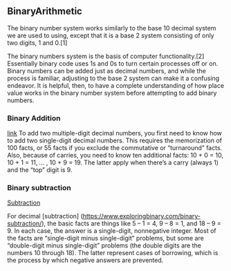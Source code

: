 ## BinaryArithmetic


The binary number system works similarly to the base 10 decimal system we are used to using, except that it is a base 2 system consisting of only two digits, 1 and 0.[1]

The binary numbers system is the basis of computer functionality.[2] Essentially binary code uses 1s and 0s to turn certain processes off or on. Binary numbers can be added just as decimal numbers, and while the process is familiar, adjusting to the base 2 system can make it a confusing endeavor. It is helpful, then, to have a complete understanding of how place value works in the binary number system before attempting to add binary numbers.

### Binary Addition
[link](https://www.exploringbinary.com/binary-addition/)
To add two multiple-digit decimal numbers, you first need to know how to add two single-digit decimal numbers. This requires the memorization of 100 facts, or 55 facts if you exclude the commutative or “turnaround” facts. Also, because of carries, you need to know ten additional facts: 10 + 0 = 10, 10 + 1 = 11, … , 10 + 9 = 19. The latter apply when there’s a carry (always 1) and the “top” digit is 9.

### Binary subtraction

[Subtraction](https://www.wikihow.com/Subtract-Binary-Numbers)

For decimal [subtraction] (https://www.exploringbinary.com/binary-subtraction/), the basic facts are things like 5 – 1 = 4, 9 – 8 = 1, and 18 – 9 = 9. In each case, the answer is a single-digit, nonnegative integer. Most of the facts are “single-digit minus single-digit” problems, but some are “double-digit minus single-digit” problems (the double digits are the numbers 10 through 18). The latter represent cases of borrowing, which is the process by which negative answers are prevented.
